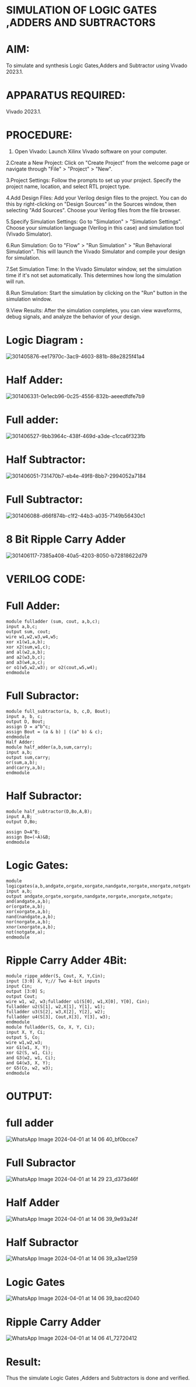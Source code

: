 # SIMULATION OF LOGIC GATES ,ADDERS AND SUBTRACTORS

# AIM:
To simulate and synthesis Logic Gates,Adders and Subtractor using Vivado 2023.1.

# APPARATUS REQUIRED:
Vivado 2023.1.

# PROCEDURE:
1. Open Vivado: Launch Xilinx Vivado software on your computer.

2.Create a New Project: Click on "Create Project" from the welcome page or navigate through "File" > "Project" > "New".

3.Project Settings: Follow the prompts to set up your project. Specify the project name, location, and select RTL project type.

4.Add Design Files: Add your Verilog design files to the project. You can do this by right-clicking on "Design Sources" in the Sources window, then selecting "Add Sources". Choose your Verilog files from the file browser.

5.Specify Simulation Settings: Go to "Simulation" > "Simulation Settings". Choose your simulation language (Verilog in this case) and simulation tool (Vivado Simulator).

6.Run Simulation: Go to "Flow" > "Run Simulation" > "Run Behavioral Simulation". This will launch the Vivado Simulator and compile your design for simulation.

7.Set Simulation Time: In the Vivado Simulator window, set the simulation time if it's not set automatically. This determines how long the simulation will run.

8.Run Simulation: Start the simulation by clicking on the "Run" button in the simulation window.

9.View Results: After the simulation completes, you can view waveforms, debug signals, and analyze the behavior of your design.

# Logic Diagram :

![301405876-ee17970c-3ac9-4603-881b-88e2825f41a4](https://github.com/rajeshkumarm1/VLSI-LAB-EXP-1/assets/160701441/567b87e6-13f3-4abf-898d-f7943aa3e6fc)
# Half Adder:
![301406331-0e1ecb96-0c25-4556-832b-aeeedfdfe7b9](https://github.com/rajeshkumarm1/VLSI-LAB-EXP-1/assets/160701441/9bd27cf5-9efa-4135-9de5-dd29001ba477)

# Full adder:
![301406527-9bb3964c-438f-469d-a3de-c1cca6f323fb](https://github.com/rajeshkumarm1/VLSI-LAB-EXP-1/assets/160701441/a64ed39b-0751-499e-a857-f5d075813bd3)
# Half Subtractor:

![301406051-731470b7-eb4e-49f8-8bb7-2994052a7184](https://github.com/rajeshkumarm1/VLSI-LAB-EXP-1/assets/160701441/d5881631-510c-4cbd-adc0-38cb82ab038b)
# Full Subtractor:
![301406088-d66f874b-c1f2-44b3-a035-7149b56430c1](https://github.com/rajeshkumarm1/VLSI-LAB-EXP-1/assets/160701441/c90a7708-2024-4711-8473-e4862d01e20e)

# 8 Bit Ripple Carry Adder
![301406117-7385a408-40a5-4203-8050-b72818622d79](https://github.com/rajeshkumarm1/VLSI-LAB-EXP-1/assets/160701441/8e7571dd-189d-4044-986e-a3250f4700b4)

# VERILOG CODE:
# Full Adder:
```
module fulladder (sum, cout, a,b,c);
input a,b,c;
output sum, cout;
wire w1,w2,w3,w4,w5;
xor x1(w1,a,b);
xor x2(sum,w1,c);
and al(w2,a,b);
and a2(w3,b,c);
and a3(w4,a,c);
or o1(w5,w2,w3); or o2(cout,w5,w4);
endmodule
```
# Full Subractor:
```
module full_subtractor(a, b, c,D, Bout);
input a, b, c;
output D, Bout;
assign D = a^b^c;
assign Bout = (a & b) | ((a^ b) & c);
endmodule
Half Adder:
module half_adder(a,b,sum,carry);
input a,b;
output sum,carry;
or(sum,a,b);
and(carry,a,b);
endmodule
```
# Half Subractor:
```
module half_subtractor(D,Bo,A,B);
input A,B;
output D,Bo;

assign D=A^B;
assign Bo=(~A)&B;
endmodule
```
# Logic Gates:
```
module logicgates(a,b,andgate,orgate,xorgate,nandgate,norgate,xnorgate,notgate);
input a,b;
output andgate,orgate,xorgate,nandgate,norgate,xnorgate,notgate;
and(andgate,a,b);
or(orgate,a,b);
xor(xorgate,a,b);
nand(nandgate,a,b);
nor(norgate,a,b);
xnor(xnorgate,a,b);
not(notgate,a);
endmodule
```
# Ripple Carry Adder 4Bit:
```
module rippe_adder(S, Cout, X, Y,Cin);
input [3:0] X, Y;// Two 4-bit inputs
input Cin;
output [3:0] S;
output Cout;
wire w1, w2, w3;fulladder u1(S[0], w1,X[0], Y[0], Cin);
fulladder u2(S[1], w2,X[1], Y[1], w1);
fulladder u3(S[2], w3,X[2], Y[2], w2);
fulladder u4(S[3], Cout,X[3], Y[3], w3);
endmodule
module fulladder(S, Co, X, Y, Ci);
input X, Y, Ci;
output S, Co;
wire w1,w2,w3;
xor G1(w1, X, Y);
xor G2(S, w1, Ci);
and G3(w2, w1, Ci);
and G4(w3, X, Y);
or G5(Co, w2, w3);
endmodule
```
# OUTPUT:
# full adder
![WhatsApp Image 2024-04-01 at 14 06 40_bf0bcce7](https://github.com/rajeshkumarm1/VLSI-LAB-EXP-1/assets/160701441/0a976f22-c773-48cd-b3ce-d53aa590312f)
# Full Subractor
![WhatsApp Image 2024-04-01 at 14 29 23_d373d46f](https://github.com/rajeshkumarm1/VLSI-LAB-EXP-1/assets/160701441/f0ba4be8-64ca-4487-817e-676dec3fbc2a)
# Half Adder
![WhatsApp Image 2024-04-01 at 14 06 39_9e93a24f](https://github.com/rajeshkumarm1/VLSI-LAB-EXP-1/assets/160701441/1336ec39-cbc6-4f0a-9f5c-5e2b2ba0ff56)
# Half Subractor
![WhatsApp Image 2024-04-01 at 14 06 39_a3ae1259](https://github.com/rajeshkumarm1/VLSI-LAB-EXP-1/assets/160701441/3a73f477-3033-4ab5-8785-b4e1bd592b3a)
# Logic Gates
![WhatsApp Image 2024-04-01 at 14 06 39_bacd2040](https://github.com/rajeshkumarm1/VLSI-LAB-EXP-1/assets/160701441/2e9deaae-f82e-4757-a687-0e065b079034)
# Ripple Carry Adder
![WhatsApp Image 2024-04-01 at 14 06 41_72720412](https://github.com/rajeshkumarm1/VLSI-LAB-EXP-1/assets/160701441/a130fc86-e925-448d-942a-9557171a4362)

# Result:
Thus the simulate Logic Gates ,Adders and Subtractors is done and verified.
